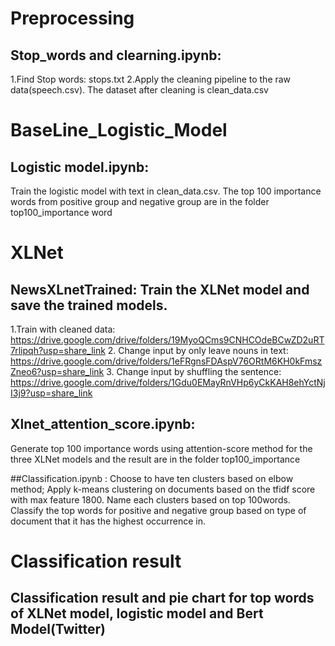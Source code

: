 # Preprocessing

## Stop_words and clearning.ipynb: 
1.Find Stop words: stops.txt
2.Apply the cleaning pipeline to the raw data(speech.csv). The dataset after cleaning is clean_data.csv

# BaseLine_Logistic_Model

## Logistic model.ipynb:
Train the logistic model with text in clean_data.csv. The top 100 importance words from positive group and negative group are in the folder top100_importance word

# XLNet

## NewsXLnetTrained: Train the XLNet model and save the trained models.
1.Train with cleaned data:
 https://drive.google.com/drive/folders/19MyoQCms9CNHCOdeBCwZD2uRT7rlipqh?usp=share_link
2. Change input by only leave nouns in text: 
https://drive.google.com/drive/folders/1eFRgnsFDAspV76ORtM6KH0kFmszZneo6?usp=share_link
3. Change input by shuffling the sentence: 
https://drive.google.com/drive/folders/1Gdu0EMayRnVHp6yCkKAH8ehYctNjI3j9?usp=share_link

## Xlnet_attention_score.ipynb: 
Generate top 100 importance words using attention-score method for the three XLNet models and the result are in the folder top100_importance

##Classification.ipynb : 
Choose to have ten clusters based on elbow method; Apply k-means clustering on documents based on the tfidf score with max feature 1800. Name each clusters based on top 100words. Classify the top words for positive and negative group based on type of document that it has the highest occurrence in.

# Classification result

## Classification result and pie chart for top words of XLNet model, logistic model and Bert Model(Twitter)  
